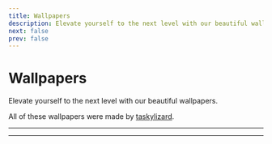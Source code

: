 ```yaml
---
title: Wallpapers
description: Elevate yourself to the next level with our beautiful wallpapers.
next: false
prev: false
---
```


<script setup>
import WallpaperCard from '../../website/theme/components/WallpaperCard.vue'
</script>

# Wallpapers

Elevate yourself to the next level with our beautiful wallpapers.

All of these wallpapers were made by [taskylizard](https://github.com/taskylizard).

<WallpaperCard
  title="Arc"
  description="A rounded arc design with a pleasing fade."
  mobile="https://cdn.jsdelivr.net/gh/fmhy/design-system/branding/arc_mobile.png"
  desktop="https://cdn.jsdelivr.net/gh/fmhy/design-system/branding/arc_desktop.png"
/>

---

<WallpaperCard
  title="Rays"
  description="A gradient background with a soft, rounded arc."
  mobile="https://cdn.jsdelivr.net/gh/fmhy/design-system/branding/rays_mobile.png"
  desktop="https://cdn.jsdelivr.net/gh/fmhy/design-system/branding/rays_desktop.png"
/>

---

<WallpaperCard
  title="Tinted Rays"
  description="A gradient background with a soft, rounded arc. Tinted white at the bottom corner."
  mobile="https://cdn.jsdelivr.net/gh/fmhy/design-system/branding/tinted_rays_mobile.png"
  desktop="https://cdn.jsdelivr.net/gh/fmhy/design-system/branding/tinted_rays_desktop.png"
/>
